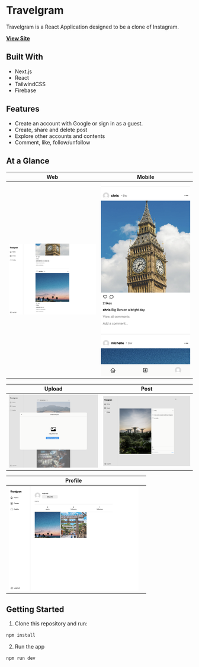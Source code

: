 # Travelgram

Travelgram is a React Application designed to be a clone of Instagram.

**[View Site](https://mytravelgram.vercel.app)**

## Built With

- Next.js
- React
- TailwindCSS
- Firebase

## Features

- Create an account with Google or sign in as a guest.
- Create, share and delete post
- Explore other accounts and contents
- Comment, like, follow/unfollow

## At a Glance

|                        Web                        |                       Mobile                        |
| :-----------------------------------------------: | :-------------------------------------------------: |
| <img src="/public/images/travel.png" width="350"> | <img src="/public/images/travel-3.png" width="350"> |

|                       Upload                        |                        Post                         |
| :-------------------------------------------------: | :-------------------------------------------------: |
| <img src="/public/images/travel-1.png" width="350"> | <img src="/public/images/travel-2.png" width="350"> |

|                       Profile                       |     |
| :-------------------------------------------------: | :-: |
| <img src="/public/images/travel-4.png" width="350"> |     |

## Getting Started

1. Clone this repository and run:

```bash
npm install
```

2. Run the app

```bash
npm run dev
```
